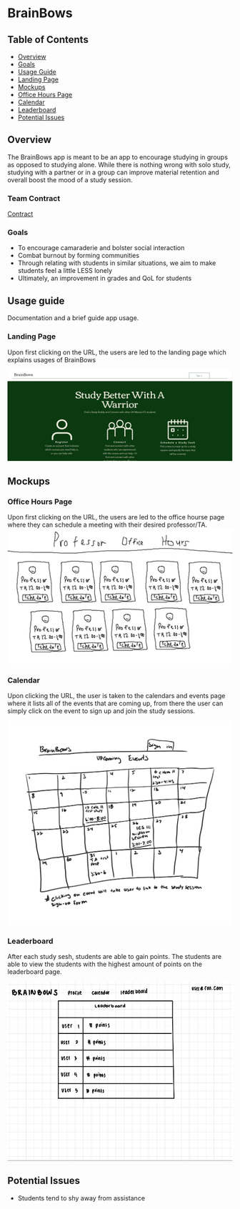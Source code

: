 # BrainBows

## Table of Contents

* [Overview](#overview)
* [Goals](#goals)
* [Usage Guide](#usage-guide)
* [Landing Page](#landing-page)
* [Mockups](#mockups)
* [Office Hours Page](#office-hours-page)
* [Calendar](#calendar)
* [Leaderboard](#leaderboard)
* [Potential Issues](#potential-issues)


## Overview

The BrainBows app is meant to be an app to encourage studying in groups as opposed to studying alone. While there is nothing wrong with solo study, studying with a partner or in a group can improve material retention and overall boost the mood of a study session.

### Team Contract

[Contract](https://docs.google.com/document/d/1UTXUBMOhgexRM0GUk0DjcuveB0k8kVmOhDpdFOcIGlo/edit)

### Goals

* To encourage camaraderie and bolster social interaction
* Combat burnout by forming communities
* Through relating with students in similar situations, we aim to make students feel a little LESS lonely
* Ultimately, an improvement in grades and QoL for students

## Usage guide

Documentation and a brief guide app usage.

### Landing Page

Upon first clicking on the URL, the users are led to the landing page which explains usages of BrainBows

<img src="/doc/brainbows-landing-page.png">

## Mockups

### Office Hours Page

Upon first clicking on the URL, the users are led to the office hourse page where they can schedule a meeting with their desired professor/TA.
<img src="/doc/officehoursmockup.png">

### Calendar
Upon clicking the URL, the user is taken to the calendars and events page where it lists all of the events that are coming up, from there the user can simply click on the event to sign up and join the study sessions.

<img width ="800px" src="/doc/calendarpage.png">

### Leaderboard

After each study sesh, students are able to gain points. The students are able to view the students with the highest amount of points on the leaderboard page.

<img src="/doc/brainbows-leaderboard-page.png">

## Potential Issues

* Students tend to shy away from assistance
